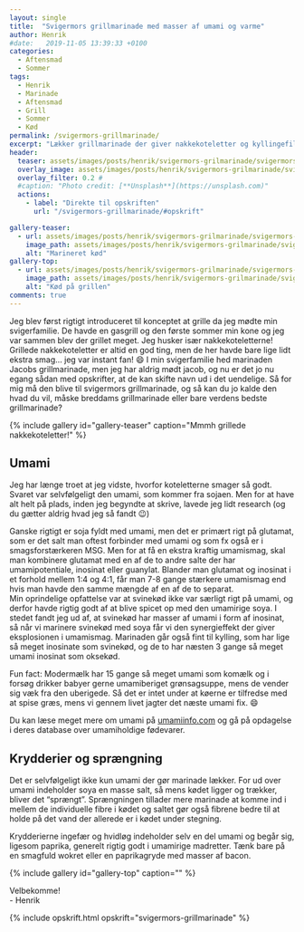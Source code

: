 ```yaml
---
layout: single
title:  "Svigermors grillmarinade med masser af umami og varme"
author: Henrik
#date:   2019-11-05 13:39:33 +0100
categories:  
  - Aftensmad
  - Sommer 
tags: 
  - Henrik
  - Marinade
  - Aftensmad
  - Grill
  - Sommer
  - Kød
permalink: /svigermors-grillmarinade/
excerpt: "Lækker grillmarinade der giver nakkekoteletter og kyllingefileter en fyldig og varm umamismag"
header:
  teaser: assets/images/posts/henrik/svigermors-grilmarinade/svigermors-grillmarinade-teaser.jpg
  overlay_image: assets/images/posts/henrik/svigermors-grilmarinade/svigermors-grillmarinade-header.jpg
  overlay_filter: 0.2 # 
  #caption: "Photo credit: [**Unsplash**](https://unsplash.com)"
  actions:
    - label: "Direkte til opskriften"
      url: "/svigermors-grillmarinade/#opskrift"

gallery-teaser:
  - url: assets/images/posts/henrik/svigermors-grilmarinade/svigermors-grillmarinade-teaser.jpg
    image_path: assets/images/posts/henrik/svigermors-grilmarinade/svigermors-grillmarinade-teaser.jpg
    alt: "Marineret kød"
gallery-top:
  - url: assets/images/posts/henrik/svigermors-grilmarinade/svigermors-grillmarinade-top.jpg
    image_path: assets/images/posts/henrik/svigermors-grilmarinade/svigermors-grillmarinade-top.jpg
    alt: "Kød på grillen"
comments: true
---
```


Jeg blev først rigtigt introduceret til konceptet at grille da jeg mødte min svigerfamilie. De havde en gasgrill og den første sommer min kone og jeg var sammen blev der grillet meget. Jeg husker især nakkekoteletterne! Grillede nakkekoteletter er altid en god ting, men de her havde bare lige lidt ekstra smag… jeg var instant fan! :smile: I min svigerfamilie hed marinaden Jacobs grillmarinade, men jeg har aldrig mødt jacob, og nu er det jo nu egang sådan med opskrifter, at de kan skifte navn ud i det uendelige. Så for mig må den blive til svigermors grillmarinade, og så kan du jo kalde den hvad du vil, måske breddams grillmarinade eller bare verdens bedste grillmarinade?

{% include gallery id="gallery-teaser"  caption="Mmmh grillede nakkekoteletter!" %}

## Umami

Jeg har længe troet at jeg vidste, hvorfor koteletterne smager så godt. Svaret var selvfølgeligt den umami, som kommer fra sojaen. Men for at have alt helt på plads, inden jeg begyndte at skrive, lavede jeg lidt research (og du gætter aldrig hvad jeg så fandt :wink:)

Ganske rigtigt er soja fyldt med umami, men det er primært rigt på glutamat, som er det salt man oftest forbinder med umami og som fx også er i smagsforstærkeren MSG. Men for at få en ekstra kraftig umamismag, skal man kombinere glutamat med en af de to andre salte der har umamipotentiale, inosinat eller guanylat. Blander man glutamat og inosinat i et  forhold mellem 1:4 og 4:1, får man 7-8 gange stærkere umamismag end hvis man havde den samme mængde af en af de to separat.  
Min oprindelige opfattelse var at svinekød ikke var særligt rigt på umami, og derfor havde rigtig godt af at blive spicet op med den umamirige soya. I stedet fandt jeg ud af, at svinekød har masser af umami i form af inosinat, så når vi marinere svinekød med soya får vi den synergieffekt der giver eksplosionen i umamismag. Marinaden går også fint til kylling, som har lige så meget inosinate som svinekød, og de to har næsten 3 gange så meget umami inosinat som oksekød.  

Fun fact: Modermælk har 15 gange så meget umami som komælk og i forsøg drikker babyer gerne umamiberiget grønsagsuppe, mens de vender sig væk fra den uberigede. Så det er intet under at køerne er tilfredse med at spise græs, mens vi gennem livet jagter det næste umami fix. :smile:

Du kan læse meget mere om umami på [umamiinfo.com](https://umamiinfo.com) og gå på opdagelse i deres database over umamiholdige fødevarer.

## Krydderier og sprængning
Det er selvfølgeligt ikke kun umami der gør marinade lækker. For ud over umami indeholder soya en masse salt, så mens kødet ligger og trækker, bliver det “sprængt”. Sprængningen tillader mere marinade at komme ind i mellem de individuelle fibre i kødet og saltet gør også fibrene bedre til at holde på det vand der allerede er i kødet under stegning.

Krydderierne ingefær og hvidløg indeholder selv en del umami og begår sig, ligesom paprika, generelt rigtig godt i umamirige madretter. Tænk bare på en smagfuld wokret eller en paprikagryde med masser af bacon.


{% include gallery id="gallery-top"  caption="" %}


Velbekomme!  
\- Henrik 

{% include opskrift.html opskrift="svigermors-grillmarinade" %}